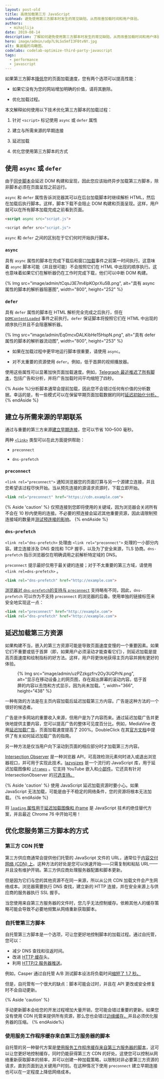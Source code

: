 ```yaml
---
layout: post-old
title: 高效加载第三方 JavaScript
subhead: 避免使用第三方脚本时发生的常见缺陷，从而改善加载时间和用户体验。
authors:
  - mihajlija
date: 2019-08-14
description: 了解如何避免使用第三方脚本时发生的常见缺陷，从而改善加载时间和用户体验。
hero: image/admin/udp7L9LSo5mfI3F0tvNY.jpg
alt: 集装箱的鸟瞰图。
codelabs: codelab-optimize-third-party-javascript
tags:
  - performance
  - javascript
---
```


如果第三方脚本[降低](/third-party-javascript/)您的页面加载速度，您有两个选项可以提高性能：

- 如果它没有为您的网站增加明确的价值，请将其删除。

- 优化加载过程。

本文解释如何使用以下技术优化第三方脚本的加载过程：

1. 针对 `<script>` 标记使用 `async` 或 `defer` 属性

2. 建立与所需来源的早期连接

3. 延迟加载

4. 优化您使用第三方脚本的方式

## 使用 `async` 或 `defer`

由于[同步脚本](/third-party-javascript/)会延迟 DOM 构建和呈现，因此您应该始终异步加载第三方脚本，除非脚本必须在页面呈现之前运行。

`async` 和 `defer` 属性告诉浏览器其可以在后台加载脚本时继续解析 HTML，然后在加载后执行脚本。这样，脚本下载不会阻止 DOM 构建和页面呈现。这样，用户就可以在所有脚本加载完成之前看到页面。

```html
<script async src="script.js">

<script defer src="script.js">
```

`async` 和 `defer` 之间的区别在于它们何时开始执行脚本。

### `async`

具有 `async` 属性的脚本在完成下载后和窗口[加载](https://developer.mozilla.org/docs/Web/Events/load)事件之前第一时间执行。这意味着 `async` 脚本可能（并且很可能）不会按照它们在 HTML 中出现的顺序执行。这也意味着如果它们在解析器仍在工作时完成下载，他们可以中断 DOM 构建。

{% Img src="image/admin/tCqsJ3E7m4lpKOprXu5B.png", alt="具有 async 属性的脚本的解析器阻塞图", width="800", height="252" %}

### `defer`

具有 `defer` 属性的脚本在 HTML 解析完全完成之后执行，但在 [`DOMContentLoaded`](https://developer.mozilla.org/docs/Web/Events/DOMContentLoaded) 事件之前执行。`defer` 保证脚本将按照它们在 HTML 中出现的顺序执行并且不会阻塞解析器。

{% Img src="image/admin/Eq0mcvDALKibHe15HspN.png", alt="具有 defer 属性的脚本的解析器流动图", width="800", height="253" %}

- 如果在加载过程中更早地运行脚本很重要，请使用 `async`。

- 对不太重要的资源使用 `defer`。例如，低于首屏的视频播放器。

使用这些属性可以显著加快页面加载速度。例如，[Telegraph 最近推迟了所有脚本](https://medium.com/p/a0a1000be5#4123)，包括广告和分析，并将广告加载时间平均缩短了四秒。

{% Aside %}分析脚本通常会提前加载，因此您不会错过任何有价值的分析数据。幸运的是，有一些模式可以在保留早期页面加载数据的同时[延迟初始化分析。](https://philipwalton.com/articles/the-google-analytics-setup-i-use-on-every-site-i-build/) {% endAside %}

## 建立与所需来源的早期联系

通过与重要的第三方来源[建立早期连接](/preconnect-and-dns-prefetch/)，您可以节省 100–500 毫秒。

两种 [`<link>`](https://developer.mozilla.org/docs/Web/HTML/Element/link) 类型可以在此方面提供帮助：

- `preconnect`

- `dns-prefetch`

### `preconnect`

`<link rel="preconnect">` 通知浏览器您的页面打算与另一个源建立连接，并且您希望该过程尽快开始。当从预先连接的源请求资源时，下载立即开始。

```html
<link rel="preconnect" href="https://cdn.example.com">
```

{% Aside 'caution' %} 仅预连接到您即将使用的关键域，因为浏览器会关闭所有不会在 10 秒内使用的连接。不必要的预连接会延迟其他重要资源，因此请限制预连接域的数量并[测试预连接的影响](https://andydavies.me/blog/2019/08/07/experimenting-with-link-rel-equals-preconnect-using-custom-script-injection-in-webpagetest/)。 {% endAside %}

### `dns-prefetch`

`<link rel="dns-prefetch>` 处理由 `<link rel="preconnect">` 处理的一小部分内容。建立连接涉及 DNS 查找和 TCP 握手，以及为了安全来源，TLS 协商。`dns-prefetch` 指示浏览器仅在明确调用之前解析特定域的 DNS。

`preconnect` 提示最好仅用于最关键的连接；对于不太重要的第三方域，请使用 `<link rel=dns-prefetch>` 。

```html
<link rel="dns-prefetch" href="http://example.com">
```

[浏览器对 `dns-prefetch`](https://caniuse.com/#search=dns-prefetch)[的支持与 `preconnect`](https://caniuse.com/#search=preconnect) 支持略有不同，因此，`dns-prefetch` 可以作为不支持 `preconnect` 的浏览器的后备。使用单独的链接标签来安全地实现这一点：

```html
<link rel="preconnect" href="http://example.com">
<link rel="dns-prefetch" href="http://example.com">
```

## 延迟加载第三方资源

如果构建不当，嵌入的第三方资源可能是导致页面速度变慢的一个重要因素。如果它们不重要或低于首屏（即，如果用户必须滚动才能查看它们），则延迟加载是提高页面速度和绘制指标的好方法。这样，用户将更快地获得主页内容并拥有更好的体验。

<figure class="w-figure w-figure--inline-left">{% Img src="image/admin/uzPZzkgzfrv2Oy3UQPrN.png", alt="显示在移动设备上的网页图，存在超出屏幕的滚动内容。低于首屏的内容以去饱和方式显示，因为尚未加载。", width="366", height="438" %}</figure>

一种有效的方法是在主页内容加载后延迟加载第三方内容。广告是这种方法的一个很好的候选者。

广告是许多网站的重要收入来源，但用户是为了内容而来。通过延迟加载广告并更快地提供主要内容，您可以提高广告的整体可见度百分比。例如，MediaVine 改用[延迟加载广告](https://www.mediavine.com/lazy-loading-ads-mediavine-ads-load-200-faster/)，页面加载速度提高了 200%。DoubleClick 在其[官方文档](https://support.google.com/dfp_premium/answer/4578089#lazyloading)中提供了有关如何延迟加载广告的指南。

另一种方法是仅当用户向下滚动到页面的相应部分时才加载第三方内容。

[Intersection Observer](https://developers.google.com/web/updates/2016/04/intersectionobserver) 是一种浏览器 API，可高效检测元素何时进入或退出浏览器视口，并可用于实现此技术。[lazysizes](/use-lazysizes-to-lazyload-images/) 是一个流行的 JavaScript 库，用于延迟加载图像和 [`iframes`](http://afarkas.github.io/lazysizes/#examples) 。它支持 YouTube 嵌入和[小部件](https://github.com/aFarkas/lazysizes/tree/gh-pages/plugins/unveilhooks)。它还具有针对 IntersectionObserver 的[可选支持。](https://github.com/aFarkas/lazysizes/blob/097a9878817dd17be3366633e555f3929a7eaaf1/src/lazysizes-intersection.js)

{% Aside 'caution' %} 使用 JavaScript 延迟加载资源时要小心。如果 JavaScript 无法加载，可能是由于不稳定的网络条件，您的资源将根本无法加载。 {% endAside %}

将 [`loading` 属性用于延迟加载图像和 iframe](/browser-level-image-lazy-loading/) 是 JavaScript 技术的绝佳替代方案，并且最近 Chrome 76 中开始可用！

## 优化您服务第三方脚本的方式

### 第三方 CDN 托管

第三方供应商通常会提供他们托管的 JavaScript 文件的 URL，通常位于[内容交付网络 (CDN) 上](https://en.wikipedia.org/wiki/Content_delivery_network)。这种方法的好处是您可以快速开始——只需复制和粘贴 URL——并且没有维护开销。第三方供应商处理服务器配置和脚本更新。

但是因为它们与您的其他资源不在同一来源，所以从公共 CDN 加载文件会产生网络成本。浏览器需要执行 DNS 查找，建立新的 HTTP 连接，并在安全来源上与供应商的服务器执行 SSL 握手。

当您使用来自第三方服务器的文件时，您几乎无法控制缓存。依赖其他人的缓存策略可能会导致不必要地频繁从网络重新获取脚本。

### 自托管第三方脚本

自托管第三方脚本是一个选项，可让您更好地控制脚本的加载过程。通过自托管，您可以：

- 减少 DNS 查找和往返时间。
- 改进 [HTTP 缓存](https://developers.google.com/web/fundamentals/performance/optimizing-content-efficiency/http-caching)头。
- 利用 [HTTP/2 服务器推送](https://developers.google.com/web/fundamentals/performance/http2/)。

例如，Casper 通过自托管 A/B 测试脚本设法将负载时间[缩短了 1.7 秒。](https://medium.com/caspertechteam/we-shaved-1-7-seconds-off-casper-com-by-self-hosting-optimizely-2704bcbff8ec)

但是，自托管有一个很大的缺点：脚本可能会过时，并且在 API 更改或安全修复时不会自动更新。

{% Aside 'caution' %}

手动更新脚本会给您的开发过程增加大量开销，您可能会错过重要的更新。如果您没有使用 CDN 托管来提供所有资源，那么您也会错过[边缘缓存，](https://www.cloudflare.com/learning/cdn/glossary/edge-server/)并且必须优化服务器的压缩。 {% endAside%}

### 使用服务工作程序缓存来自第三方服务器的脚本

自托管的另一种替代方案是[使用服务工作程序缓存来自第三方服务器的脚本](https://developers.google.com/web/tools/workbox/guides/handle-third-party-requests)，这可以让您更好地控制缓存，同时仍能获得第三方 CDN 的好处。这使您可以控制从网络重新获取脚本的频率，并可以创建一种加载策略，以限制对非必要第三方资源的请求，直到页面到达关键用户时刻。在这种情况下使用 `preconnect` 建立早期连接也可以在一定程度上降低网络成本。
